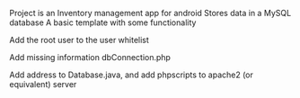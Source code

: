 Project is an Inventory management app for android 
Stores data in a MySQL database
A basic template with some functionality

Add the root user to the user whitelist

Add missing information dbConnection.php

Add address to Database.java, and add phpscripts to apache2 (or equivalent) server
